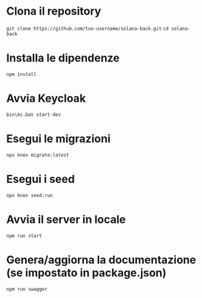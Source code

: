 # Clona il repository
`git clone https://github.com/tuo-username/solana-back.git`
`cd solana-back`

# Installa le dipendenze
`npm install`

# Avvia Keycloak 
`bin\kc.bat start-dev`

# Esegui le migrazioni
`npx knex migrate:latest`

# Esegui i seed
`npx knex seed:run`

# Avvia il server in locale
`npm run start`

# Genera/aggiorna la documentazione (se impostato in package.json)
`npm run swagger`




